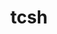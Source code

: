 ---
title: "tcsh"
layout: cache
categories: [package, develop]
meta: {"compilers": ["gcc@11.4.0", "gcc@12.4.0", "gcc@7.3.1", "gcc@9.4.0", "intel-oneapi-compilers@2024.1.0", "intel-oneapi-compilers@2024.2.1", "intel-oneapi-compilers@2025.1.0"], "num_specs": 39, "num_specs_by_stack": {"aws-isc": 1, "aws-isc-aarch64": 1, "aws-pcluster-neoverse_v1": 7, "aws-pcluster-x86_64_v4": 14, "e4s": 6, "e4s-neoverse_v1": 2, "e4s-oneapi": 7, "e4s-power": 1, "root": 39}, "oss": ["amzn2", "ubuntu20.04", "ubuntu22.04"], "platforms": ["linux"], "stacks": ["aws-isc", "aws-isc-aarch64", "aws-pcluster-neoverse_v1", "aws-pcluster-x86_64_v4", "e4s", "e4s-neoverse_v1", "e4s-oneapi", "e4s-power", "root"], "targets": ["aarch64", "neoverse_v1", "ppc64le", "x86_64_v3", "x86_64_v4"], "versions": ["6.24.00", "6.24.14"]}
spec_details: [{"compiler": "gcc@11.4.0", "hash": "2dp7yldocw23cdbjbwze6jtbluknafb4", "os": "ubuntu22.04", "platform": "linux", "size": "-", "stacks": ["e4s", "root"], "target": "x86_64_v3", "variants": ["build_system=autotools", "patches:=64b9218"], "versions": ["6.24.14"]}, {"compiler": "intel-oneapi-compilers@2025.1.0", "hash": "2dysvwteshbftpq37d6krtvvvw6hz6jy", "os": "ubuntu22.04", "platform": "linux", "size": "-", "stacks": ["e4s-oneapi", "root"], "target": "x86_64_v3", "variants": ["build_system=autotools", "patches:=64b9218"], "versions": ["6.24.14"]}, {"compiler": "intel-oneapi-compilers@2024.1.0", "hash": "2isgsz2qmpuvw37kubwzxpdsbl4cqyhg", "os": "amzn2", "platform": "linux", "size": "-", "stacks": ["aws-pcluster-x86_64_v4", "root"], "target": "x86_64_v3", "variants": ["build_system=autotools", "patches:=64b9218"], "versions": ["6.24.14"]}, {"compiler": "gcc@12.4.0", "hash": "3ugbtvnscpxyyzhbq2q5txrkmg7dyp2l", "os": "amzn2", "platform": "linux", "size": "-", "stacks": ["aws-pcluster-neoverse_v1", "root"], "target": "neoverse_v1", "variants": ["build_system=autotools", "patches:=64b9218"], "versions": ["6.24.14"]}, {"compiler": "intel-oneapi-compilers@2025.1.0", "hash": "4nyvmqezayuoie3jdazpvprmjbvpxwhn", "os": "ubuntu22.04", "platform": "linux", "size": "-", "stacks": ["e4s-oneapi", "root"], "target": "x86_64_v3", "variants": ["build_system=autotools", "patches:=64b9218"], "versions": ["6.24.14"]}, {"compiler": "intel-oneapi-compilers@2024.1.0", "hash": "4xoyym567rzkcttvlgxd5aflf7sxb2st", "os": "amzn2", "platform": "linux", "size": "-", "stacks": ["aws-pcluster-x86_64_v4", "root"], "target": "x86_64_v3", "variants": ["build_system=autotools", "patches:=64b9218"], "versions": ["6.24.14"]}, {"compiler": "intel-oneapi-compilers@2025.1.0", "hash": "65bwg6gugcbxx4cztervyudyppo2juhj", "os": "ubuntu22.04", "platform": "linux", "size": "-", "stacks": ["e4s-oneapi", "root"], "target": "x86_64_v3", "variants": ["build_system=autotools", "patches:=64b9218"], "versions": ["6.24.14"]}, {"compiler": "intel-oneapi-compilers@2024.1.0", "hash": "67ngyhwd2zehld37bzfj2vev56ru4p2j", "os": "amzn2", "platform": "linux", "size": "-", "stacks": ["aws-pcluster-x86_64_v4", "root"], "target": "x86_64_v3", "variants": ["build_system=autotools", "patches:=64b9218"], "versions": ["6.24.14"]}, {"compiler": "gcc@12.4.0", "hash": "6fe2nybgcxuesfie3fdlg6vr6qbedru4", "os": "amzn2", "platform": "linux", "size": "-", "stacks": ["aws-pcluster-neoverse_v1", "root"], "target": "neoverse_v1", "variants": ["build_system=autotools", "patches:=64b9218"], "versions": ["6.24.14"]}, {"compiler": "intel-oneapi-compilers@2024.2.1", "hash": "7jkhs27v5kn4lq5fwmvwpgfteheuyl5f", "os": "ubuntu22.04", "platform": "linux", "size": "-", "stacks": ["e4s-oneapi", "root"], "target": "x86_64_v3", "variants": ["build_system=autotools", "patches:=64b9218"], "versions": ["6.24.14"]}, {"compiler": "gcc@11.4.0", "hash": "7lftqf4mod3ljcpxorifj4ds2jyumy5m", "os": "ubuntu22.04", "platform": "linux", "size": "-", "stacks": ["e4s-neoverse_v1", "root"], "target": "neoverse_v1", "variants": ["build_system=autotools", "patches:=3a4e60f"], "versions": ["6.24.00"]}, {"compiler": "gcc@12.4.0", "hash": "ab6kj7b5zjpyj3djoeomuxpv5audkfal", "os": "amzn2", "platform": "linux", "size": "-", "stacks": ["aws-pcluster-neoverse_v1", "root"], "target": "neoverse_v1", "variants": ["build_system=autotools", "patches:=64b9218"], "versions": ["6.24.14"]}, {"compiler": "intel-oneapi-compilers@2024.1.0", "hash": "acbphqrpgrvmcjvuj3723qusq434gbvk", "os": "amzn2", "platform": "linux", "size": "-", "stacks": ["aws-pcluster-x86_64_v4", "root"], "target": "x86_64_v4", "variants": ["build_system=autotools", "patches:=64b9218"], "versions": ["6.24.14"]}, {"compiler": "intel-oneapi-compilers@2024.1.0", "hash": "ai3rqdirhgtbroeohm7x6k332bwk7uyx", "os": "amzn2", "platform": "linux", "size": "-", "stacks": ["aws-pcluster-x86_64_v4", "root"], "target": "x86_64_v3", "variants": ["build_system=autotools", "patches:=64b9218"], "versions": ["6.24.14"]}, {"compiler": "gcc@11.4.0", "hash": "amwqx6v6htenyqfuy7d4cjtxbsmit7yx", "os": "ubuntu22.04", "platform": "linux", "size": "-", "stacks": ["e4s", "root"], "target": "x86_64_v3", "variants": ["build_system=autotools", "patches:=64b9218"], "versions": ["6.24.14"]}, {"compiler": "intel-oneapi-compilers@2024.1.0", "hash": "bh6kxxzvhnhaffiw5bisdqiiw3m4ut4w", "os": "amzn2", "platform": "linux", "size": "-", "stacks": ["aws-pcluster-x86_64_v4", "root"], "target": "x86_64_v3", "variants": ["build_system=autotools", "patches:=64b9218"], "versions": ["6.24.14"]}, {"compiler": "intel-oneapi-compilers@2024.2.1", "hash": "bkjmxm2cemivqciamwvej777sburnhx3", "os": "ubuntu22.04", "platform": "linux", "size": "-", "stacks": ["e4s-oneapi", "root"], "target": "x86_64_v3", "variants": ["build_system=autotools", "patches:=64b9218"], "versions": ["6.24.14"]}, {"compiler": "gcc@12.4.0", "hash": "djqh5w3op65i5gmw26cdchjlf2dz4trh", "os": "amzn2", "platform": "linux", "size": "-", "stacks": ["aws-pcluster-neoverse_v1", "root"], "target": "neoverse_v1", "variants": ["build_system=autotools", "patches:=64b9218"], "versions": ["6.24.14"]}, {"compiler": "gcc@11.4.0", "hash": "ee3f7yftxmb3witkg3whjo6ypxypeva6", "os": "ubuntu22.04", "platform": "linux", "size": "-", "stacks": ["e4s", "root"], "target": "x86_64_v3", "variants": ["build_system=autotools", "patches:=64b9218"], "versions": ["6.24.14"]}, {"compiler": "intel-oneapi-compilers@2024.1.0", "hash": "h6qaopscamrlq2fydachha7jaexjb7lx", "os": "amzn2", "platform": "linux", "size": "-", "stacks": ["aws-pcluster-x86_64_v4", "root"], "target": "x86_64_v4", "variants": ["build_system=autotools", "patches:=64b9218"], "versions": ["6.24.14"]}, {"compiler": "intel-oneapi-compilers@2024.1.0", "hash": "hqfm4pev4umu7dfj4tjwdgkpn2hm2dxd", "os": "amzn2", "platform": "linux", "size": "-", "stacks": ["aws-pcluster-x86_64_v4", "root"], "target": "x86_64_v4", "variants": ["build_system=autotools", "patches:=64b9218"], "versions": ["6.24.14"]}, {"compiler": "gcc@12.4.0", "hash": "j3zg25ytzths7umbdse44p6ptapkamht", "os": "amzn2", "platform": "linux", "size": "-", "stacks": ["aws-pcluster-neoverse_v1", "root"], "target": "neoverse_v1", "variants": ["build_system=autotools", "patches:=64b9218"], "versions": ["6.24.14"]}, {"compiler": "gcc@11.4.0", "hash": "j6yunei7p7j55sesidvbrsodvuyqppeq", "os": "ubuntu22.04", "platform": "linux", "size": "-", "stacks": ["e4s", "root"], "target": "x86_64_v3", "variants": ["build_system=autotools", "patches:=64b9218"], "versions": ["6.24.14"]}, {"compiler": "intel-oneapi-compilers@2024.1.0", "hash": "jaxwvesq37hr5cgj5oi3vf4u5aar4jpn", "os": "amzn2", "platform": "linux", "size": "-", "stacks": ["aws-pcluster-x86_64_v4", "root"], "target": "x86_64_v4", "variants": ["build_system=autotools", "patches:=64b9218"], "versions": ["6.24.14"]}, {"compiler": "intel-oneapi-compilers@2025.1.0", "hash": "k34dnx5b6ot3ihobv3meevgodzy7heqd", "os": "ubuntu22.04", "platform": "linux", "size": "-", "stacks": ["e4s-oneapi", "root"], "target": "x86_64_v3", "variants": ["build_system=autotools", "patches:=64b9218"], "versions": ["6.24.14"]}, {"compiler": "gcc@11.4.0", "hash": "k54z6rp6tupvm26bqjhwub2cwarrm7jr", "os": "ubuntu22.04", "platform": "linux", "size": "-", "stacks": ["e4s-neoverse_v1", "root"], "target": "neoverse_v1", "variants": ["build_system=autotools", "patches:=3a4e60f"], "versions": ["6.24.00"]}, {"compiler": "gcc@11.4.0", "hash": "katmbfzhlysgqtkmddqfhxqkfcc3ne3e", "os": "ubuntu22.04", "platform": "linux", "size": "-", "stacks": ["e4s", "root"], "target": "x86_64_v3", "variants": ["build_system=autotools", "patches:=64b9218"], "versions": ["6.24.14"]}, {"compiler": "intel-oneapi-compilers@2024.1.0", "hash": "kzbyxqanq4ztm33ggmd6dtvmyxt7q2y3", "os": "amzn2", "platform": "linux", "size": "-", "stacks": ["aws-pcluster-x86_64_v4", "root"], "target": "x86_64_v4", "variants": ["build_system=autotools", "patches:=64b9218"], "versions": ["6.24.14"]}, {"compiler": "gcc@12.4.0", "hash": "nf2mfgwegc7y65w57xqtbfqyegluezab", "os": "amzn2", "platform": "linux", "size": "-", "stacks": ["aws-pcluster-neoverse_v1", "root"], "target": "neoverse_v1", "variants": ["build_system=autotools", "patches:=64b9218"], "versions": ["6.24.14"]}, {"compiler": "gcc@11.4.0", "hash": "pw5fi6kmhuzhw4ihf4hn6zrakfhvzbh7", "os": "ubuntu22.04", "platform": "linux", "size": "-", "stacks": ["e4s", "root"], "target": "x86_64_v3", "variants": ["build_system=autotools", "patches:=64b9218"], "versions": ["6.24.14"]}, {"compiler": "intel-oneapi-compilers@2025.1.0", "hash": "sp7tqpui2hjvc6oh5ltqdskoztp35ksz", "os": "ubuntu22.04", "platform": "linux", "size": "-", "stacks": ["e4s-oneapi", "root"], "target": "x86_64_v3", "variants": ["build_system=autotools", "patches:=64b9218"], "versions": ["6.24.14"]}, {"compiler": "intel-oneapi-compilers@2024.1.0", "hash": "t63rqhp6n33urynvmp2amlqaatctyzkf", "os": "amzn2", "platform": "linux", "size": "-", "stacks": ["aws-pcluster-x86_64_v4", "root"], "target": "x86_64_v3", "variants": ["build_system=autotools", "patches:=64b9218"], "versions": ["6.24.14"]}, {"compiler": "gcc@7.3.1", "hash": "vokfisukxkyoe3rw7fdanikzkbnbai3t", "os": "amzn2", "platform": "linux", "size": "-", "stacks": ["aws-isc-aarch64", "root"], "target": "aarch64", "variants": ["build_system=autotools", "patches:=64b9218"], "versions": ["6.24.14"]}, {"compiler": "intel-oneapi-compilers@2024.1.0", "hash": "vz7uqucmjysjnnzfaihqdbo4jjh2pyvn", "os": "amzn2", "platform": "linux", "size": "-", "stacks": ["aws-pcluster-x86_64_v4", "root"], "target": "x86_64_v4", "variants": ["build_system=autotools", "patches:=64b9218"], "versions": ["6.24.14"]}, {"compiler": "intel-oneapi-compilers@2024.1.0", "hash": "woiuypy3pimz5m7o3rbvs6bs4sdangbc", "os": "amzn2", "platform": "linux", "size": "-", "stacks": ["aws-pcluster-x86_64_v4", "root"], "target": "x86_64_v4", "variants": ["build_system=autotools", "patches:=64b9218"], "versions": ["6.24.14"]}, {"compiler": "gcc@9.4.0", "hash": "x7dqdtphbb4qspauqsagym7ncwbvrycb", "os": "ubuntu20.04", "platform": "linux", "size": "-", "stacks": ["e4s-power", "root"], "target": "ppc64le", "variants": ["build_system=autotools", "patches:=64b9218"], "versions": ["6.24.14"]}, {"compiler": "gcc@7.3.1", "hash": "xx46vmnxgyrmo5zacdeaeku3q5ukyjqs", "os": "amzn2", "platform": "linux", "size": "-", "stacks": ["aws-isc", "root"], "target": "x86_64_v3", "variants": ["build_system=autotools", "patches:=64b9218"], "versions": ["6.24.14"]}, {"compiler": "gcc@12.4.0", "hash": "yeyj7suj6q2g35k4ftx6zoeuicwo5hjs", "os": "amzn2", "platform": "linux", "size": "-", "stacks": ["aws-pcluster-neoverse_v1", "root"], "target": "neoverse_v1", "variants": ["build_system=autotools", "patches:=64b9218"], "versions": ["6.24.14"]}, {"compiler": "intel-oneapi-compilers@2024.1.0", "hash": "zbcn53ws5thydwgzf3w3urit2svmvhxv", "os": "amzn2", "platform": "linux", "size": "-", "stacks": ["aws-pcluster-x86_64_v4", "root"], "target": "x86_64_v3", "variants": ["build_system=autotools", "patches:=64b9218"], "versions": ["6.24.14"]}]
---